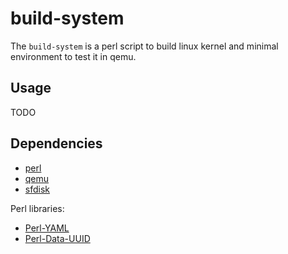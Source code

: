 # build-system

The `build-system` is a perl script to build linux kernel and minimal environment to test it in qemu.

## Usage

TODO

## Dependencies

  * [perl](https://www.perl.org/)
  * [qemu](https://www.qemu.org/)
  * [sfdisk](https://linux.die.net/man/8/sfdisk)

Perl libraries:

  * [Perl-YAML](http://search.cpan.org/~tinita/YAML-1.24/lib/YAML.pod)
  * [Perl-Data-UUID](http://search.cpan.org/~rjbs/Data-UUID/UUID.pm)
